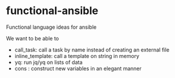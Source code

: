 # functional-ansible
Functional language ideas for ansible

We want to be able to 

* call_task: call a task by name instead of creating an external file
* inline_template: call a template on string in memory
* yq: run jq/yq on lists of data
* cons : construct new variables in an elegant manner
